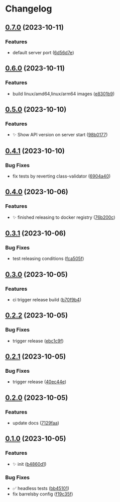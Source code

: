 # Changelog

## [0.7.0](https://github.com/radoslavirha/hikers-book/compare/0.6.0...0.7.0) (2023-10-11)


### Features

* default server port ([6d56d7e](https://github.com/radoslavirha/hikers-book/commit/6d56d7ebe8cd396f6e4d3aea4eec19227fae49a7))

## [0.6.0](https://github.com/radoslavirha/hikers-book/compare/0.5.0...0.6.0) (2023-10-11)


### Features

* build linux/amd64,linux/arm64 images ([e8301b9](https://github.com/radoslavirha/hikers-book/commit/e8301b94c868c869682d4e252384cf7855bbdba9))

## [0.5.0](https://github.com/radoslavirha/hikers-book/compare/0.4.1...0.5.0) (2023-10-10)


### Features

* :sparkles: Show API version on server start ([98b0177](https://github.com/radoslavirha/hikers-book/commit/98b01772f95980615124bcb1ac76d5567bc7f717))

## [0.4.1](https://github.com/radoslavirha/hikers-book/compare/0.4.0...0.4.1) (2023-10-10)


### Bug Fixes

* fix tests by reverting class-validator ([6904a40](https://github.com/radoslavirha/hikers-book/commit/6904a403d26aa3f66c7d3c22e352242fe4e9224e))

## [0.4.0](https://github.com/radoslavirha/hikers-book/compare/0.3.1...0.4.0) (2023-10-06)


### Features

* :sparkles: finished releasing to docker registry ([76b200c](https://github.com/radoslavirha/hikers-book/commit/76b200cd5fa3aeabadca494123b7d1fdd1999e7f))

## [0.3.1](https://github.com/radoslavirha/hikers-book/compare/0.3.0...0.3.1) (2023-10-06)


### Bug Fixes

* test releasing conditions ([fca505f](https://github.com/radoslavirha/hikers-book/commit/fca505f40b78023f16eb9df79e8f07583ff12521))

## [0.3.0](https://github.com/radoslavirha/hikers-book/compare/0.2.2...0.3.0) (2023-10-05)


### Features

* ci trigger release build ([b70f9b4](https://github.com/radoslavirha/hikers-book/commit/b70f9b4ad50f68d30816b6bc011316dc6651d5f6))

## [0.2.2](https://github.com/radoslavirha/hikers-book/compare/0.2.1...0.2.2) (2023-10-05)


### Bug Fixes

* trigger release ([ebc1c9f](https://github.com/radoslavirha/hikers-book/commit/ebc1c9ff3e790b8fa2ac0f173bb2fe59ea61f503))

## [0.2.1](https://github.com/radoslavirha/hikers-book/compare/0.2.0...0.2.1) (2023-10-05)


### Bug Fixes

* trigger release ([40ec44e](https://github.com/radoslavirha/hikers-book/commit/40ec44e32d96ed41c6510babc9a2ca9d4a61c5a4))

## [0.2.0](https://github.com/radoslavirha/hikers-book/compare/0.1.0...0.2.0) (2023-10-05)


### Features

* update docs ([7129faa](https://github.com/radoslavirha/hikers-book/commit/7129faaa778470bf0a312169f0b73201ddbcdc1e))

## [0.1.0](https://github.com/radoslavirha/hikers-book/compare/v0.0.1...0.1.0) (2023-10-05)


### Features

* :sparkles: init ([b4860d1](https://github.com/radoslavirha/hikers-book/commit/b4860d1517db4492a4de1a6c7f9efce631262b0b))


### Bug Fixes

* :white_check_mark: headless tests ([bb45101](https://github.com/radoslavirha/hikers-book/commit/bb45101b73a37ac42eb5f1041b52a8afdaeec8ab))
* fix barrelsby config ([f19c35f](https://github.com/radoslavirha/hikers-book/commit/f19c35f8914b1ac85a8525b61c1c68037559bd42))
